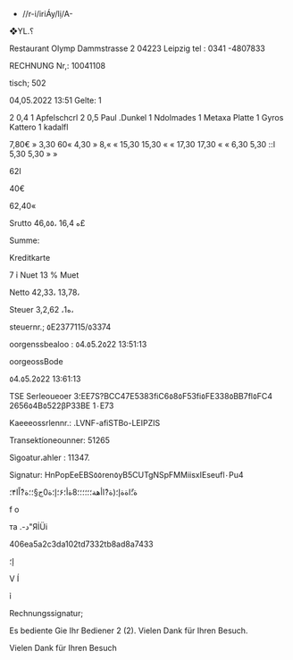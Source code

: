 -  //r-i/iriÁy/lị/A-

❖YL.؟

Restaurant Olymp
Dammstrasse 2
04223 Leipzig
tel : 0341 -4807833

RECHNUNG
Nr,: 10041108

tisch; 502

04,05.2022 13:51
Gelte:  1

2 0,4 1  Apfelschcrl
2 0,5 Paul .Dunkel
1  Ndolmades
1  Metaxa Platte
1  Gyros Kattero
1  kadalfl

7,80€ »
3,30
60«
4,30
»
 8,ا::
5,30
6,30 »
»
17,30
17,30 »
»
15,30
15,30 »
»
5,30
5,30 »
»

ا62

40€

62,40«

Srutto
46,٥٥،
16,4
ه£

Summe:

Kreditkarte

7 ỉ Nuet
13  %  Muet

Netto
42,33،
13,78،

Steuer
3,ه1،
2,62،

steuernr.;  ٥Ε2377115/٥3374

oorgenssbealoo  :  ٥4.٥5.2٥22  13:51:13

oorgeossBode

٥4.٥5.2٥22  13:61:13

TSE  Serleoueoer
؛3EE7S?BCC47E5383fiC6٥8٥F53fi٥FE338٥BB7fl٥FC4
2656٥4Β٥522βΡ33ΒΕ 1٠Ε73

Kaeeeossrlennr.:
.LVNF-afiSTBo-LEIPZIS

Transektíoneounner:  51265

Sìgoatur،ahler  :  11347.

Signatur:
HnPopEeEBS٥٥ren٥yB5CUTgNSpFMMiisxIEseufl٠Pu4

ة؛ًاةةإ؛(ة?ًاأهة؛؛؛؛؛؛8ةأ؛۶؛إ؛ة0ج§؛؛ة?ًاًا۴؛

f o

та .-د"ЯİÜi

406ea5a2c3da102td7332tb8ad8a7433

إ؛

V
Í

ỉ

Rechnungssignatur;

Es  bediente  Gie  Ihr  Bediener  2  (2).
Vielen  Dank  für  Ihren  Besuch.

Vielen  Dank  für  Ihren  Besuch

